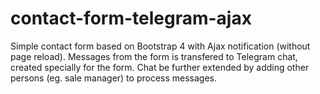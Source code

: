 # contact-form-telegram-ajax
Simple contact form based on Bootstrap 4 with Ajax notification (without page reload). Messages from the form is transfered to Telegram chat, created specially for the form. Chat be further extended by adding other persons (eg. sale manager) to process messages.
